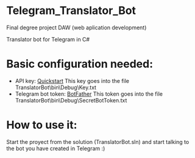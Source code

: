 # Telegram_Translator_Bot
Final degree project DAW (web aplication development)

Translator bot for Telegram in C#

# Basic configuration needed:
- API key: [Quickstart](https://docs.microsoft.com/en-us/azure/cognitive-services/translator/quickstart-translator?tabs=csharp) This key goes into the file TranslatorBot\bin\Debug\Key.txt 
- Telegram bot token: [BotFather](https://t.me/botfather) This token goes into the file TranslatorBot\bin\Debug\SecretBotToken.txt

# How to use it:
Start the proyect from the solution (TranslatorBot.sln) and start talking to the bot you have created in Telegram :)

